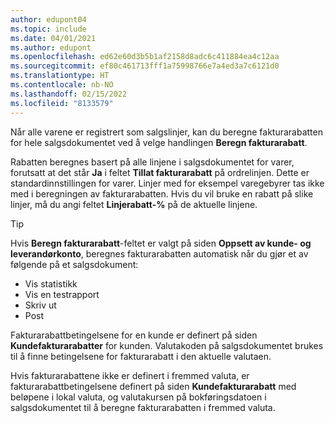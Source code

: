 ```yaml
---
author: edupont04
ms.topic: include
ms.date: 04/01/2021
ms.author: edupont
ms.openlocfilehash: ed62e60d3b5b1af2158d8adc6c411884ea4c12aa
ms.sourcegitcommit: ef80c461713fff1a75998766e7a4ed3a7c6121d0
ms.translationtype: HT
ms.contentlocale: nb-NO
ms.lasthandoff: 02/15/2022
ms.locfileid: "8133579"
---
```

Når alle varene er registrert som salgslinjer, kan du beregne fakturarabatten for hele salgsdokumentet ved å velge handlingen **Beregn fakturarabatt**.

Rabatten beregnes basert på alle linjene i salgsdokumentet for varer, forutsatt at det står **Ja** i feltet **Tillat fakturarabatt** på ordrelinjen. Dette er standardinnstillingen for varer. Linjer med for eksempel varegebyrer tas ikke med i beregningen av fakturarabatten. Hvis du vil bruke en rabatt på slike linjer, må du angi feltet **Linjerabatt-%** på de aktuelle linjene.  

> [!TIP]
> Hvis **Beregn fakturarabatt**-feltet er valgt på siden **Oppsett av kunde- og leverandørkonto**, beregnes fakturarabatten automatisk når du gjør et av følgende på et salgsdokument:
>
> * Vis statistikk
> * Vis en testrapport
> * Skriv ut
> * Post

Fakturarabattbetingelsene for en kunde er definert på siden **Kundefakturarabatter** for kunden. Valutakoden på salgsdokumentet brukes til å finne betingelsene for fakturarabatt i den aktuelle valutaen.

Hvis fakturarabattene ikke er definert i fremmed valuta, er fakturarabattbetingelsene definert på siden **Kundefakturarabatt** med beløpene i lokal valuta, og valutakursen på bokføringsdatoen i salgsdokumentet til å beregne fakturarabatten i fremmed valuta.
